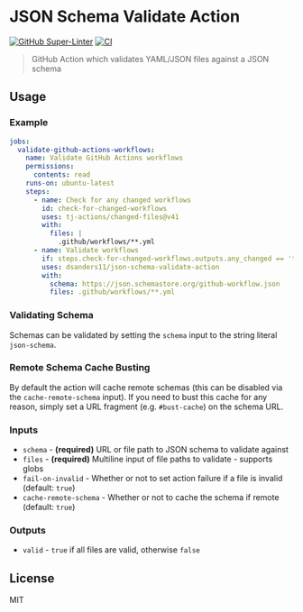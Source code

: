 # JSON Schema Validate Action

[![GitHub Super-Linter](https://github.com/dsanders11/json-schema-validate-action/actions/workflows/linter.yml/badge.svg)](https://github.com/super-linter/super-linter)
[![CI](https://github.com/dsanders11/json-schema-validate-action/actions/workflows/ci.yml/badge.svg)](https://github.com/dsanders11/json-schema-validate-action/actions/workflows/ci.yml)

> GitHub Action which validates YAML/JSON files against a JSON schema

## Usage

### Example

```yaml
jobs:
  validate-github-actions-workflows:
    name: Validate GitHub Actions workflows
    permissions:
      contents: read
    runs-on: ubuntu-latest
    steps:
      - name: Check for any changed workflows
        id: check-for-changed-workflows
        uses: tj-actions/changed-files@v41
        with:
          files: |
            .github/workflows/**.yml
      - name: Validate workflows
        if: steps.check-for-changed-workflows.outputs.any_changed == 'true'
        uses: dsanders11/json-schema-validate-action
        with:
          schema: https://json.schemastore.org/github-workflow.json
          files: .github/workflows/**.yml
```

### Validating Schema

Schemas can be validated by setting the `schema` input to the string literal
`json-schema`.

### Remote Schema Cache Busting

By default the action will cache remote schemas (this can be disabled via the
`cache-remote-schema` input). If you need to bust this cache for any reason,
simply set a URL fragment (e.g. `#bust-cache`) on the schema URL.

### Inputs

- `schema` - **(required)** URL or file path to JSON schema to validate against
- `files` - **(required)** Multiline input of file paths to validate - supports
  globs
- `fail-on-invalid` - Whether or not to set action failure if a file is invalid
  (default: `true`)
- `cache-remote-schema` - Whether or not to cache the schema if remote (default:
  `true`)

### Outputs

- `valid` - `true` if all files are valid, otherwise `false`

## License

MIT
